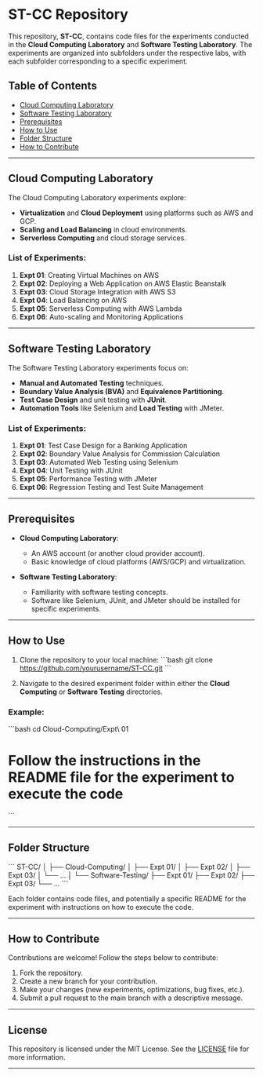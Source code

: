 
# ST-CC Repository

This repository, **ST-CC**, contains code files for the experiments conducted in the **Cloud Computing Laboratory** and **Software Testing Laboratory**. The experiments are organized into subfolders under the respective labs, with each subfolder corresponding to a specific experiment.

## Table of Contents
- [Cloud Computing Laboratory](#cloud-computing-laboratory)
- [Software Testing Laboratory](#software-testing-laboratory)
- [Prerequisites](#prerequisites)
- [How to Use](#how-to-use)
- [Folder Structure](#folder-structure)
- [How to Contribute](#how-to-contribute)

---

## Cloud Computing Laboratory
The Cloud Computing Laboratory experiments explore:
- **Virtualization** and **Cloud Deployment** using platforms such as AWS and GCP.
- **Scaling and Load Balancing** in cloud environments.
- **Serverless Computing** and cloud storage services.

### List of Experiments:
1. **Expt 01**: Creating Virtual Machines on AWS
2. **Expt 02**: Deploying a Web Application on AWS Elastic Beanstalk
3. **Expt 03**: Cloud Storage Integration with AWS S3
4. **Expt 04**: Load Balancing on AWS
5. **Expt 05**: Serverless Computing with AWS Lambda
6. **Expt 06**: Auto-scaling and Monitoring Applications

---

## Software Testing Laboratory
The Software Testing Laboratory experiments focus on:
- **Manual and Automated Testing** techniques.
- **Boundary Value Analysis (BVA)** and **Equivalence Partitioning**.
- **Test Case Design** and unit testing with **JUnit**.
- **Automation Tools** like Selenium and **Load Testing** with JMeter.

### List of Experiments:
1. **Expt 01**: Test Case Design for a Banking Application
2. **Expt 02**: Boundary Value Analysis for Commission Calculation
3. **Expt 03**: Automated Web Testing using Selenium
4. **Expt 04**: Unit Testing with JUnit
5. **Expt 05**: Performance Testing with JMeter
6. **Expt 06**: Regression Testing and Test Suite Management

---

## Prerequisites
- **Cloud Computing Laboratory**:
  - An AWS account (or another cloud provider account).
  - Basic knowledge of cloud platforms (AWS/GCP) and virtualization.
  
- **Software Testing Laboratory**:
  - Familiarity with software testing concepts.
  - Software like Selenium, JUnit, and JMeter should be installed for specific experiments.

---

## How to Use

1. Clone the repository to your local machine:
    \`\`\`bash
    git clone https://github.com/yourusername/ST-CC.git
    \`\`\`

2. Navigate to the desired experiment folder within either the **Cloud Computing** or **Software Testing** directories.

### Example:
\`\`\`bash
cd Cloud-Computing/Expt\ 01
# Follow the instructions in the README file for the experiment to execute the code
\`\`\`

---

## Folder Structure

\`\`\`
ST-CC/
│
├── Cloud-Computing/
│   ├── Expt 01/
│   ├── Expt 02/
│   ├── Expt 03/
│   └── ...
│
└── Software-Testing/
    ├── Expt 01/
    ├── Expt 02/
    ├── Expt 03/
    └── ...
\`\`\`

Each folder contains code files, and potentially a specific README for the experiment with instructions on how to execute the code.

---

## How to Contribute
Contributions are welcome! Follow the steps below to contribute:

1. Fork the repository.
2. Create a new branch for your contribution.
3. Make your changes (new experiments, optimizations, bug fixes, etc.).
4. Submit a pull request to the main branch with a descriptive message.

---

## License
This repository is licensed under the MIT License. See the [LICENSE](LICENSE) file for more information.

---

